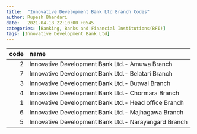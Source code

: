 ```yaml
---
title:  "Innovative Development Bank Ltd Branch Codes"
author: Rupesh Bhandari
date:   2021-04-18 22:10:00 +0545
categories: [Banking, Banks and Financial Institutions(BFI)]
tags: [Innovative Development Bank Ltd]
---
```


|   code | name                                                 |
|-------:|:-----------------------------------------------------|
|      2 | Innovative Development Bank Ltd.- Amuwa Branch       |
|      7 | Innovative Development Bank Ltd.- Belatari Branch    |
|      3 | Innovative Development Bank Ltd.- Butwal Branch      |
|      4 | Innovative Development Bank Ltd.- Chormara Branch    |
|      1 | Innovative Development Bank Ltd.- Head office Branch |
|      6 | Innovative Development Bank Ltd.- Majhagawa Branch   |
|      5 | Innovative Development Bank Ltd.- Narayangard Branch |